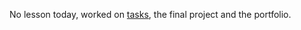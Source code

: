 No lesson today, worked on [tasks](/TeamThree/Ulrichs%20Lab%20Tasks.md#7c-moisture-sensor), the final project and the portfolio.
